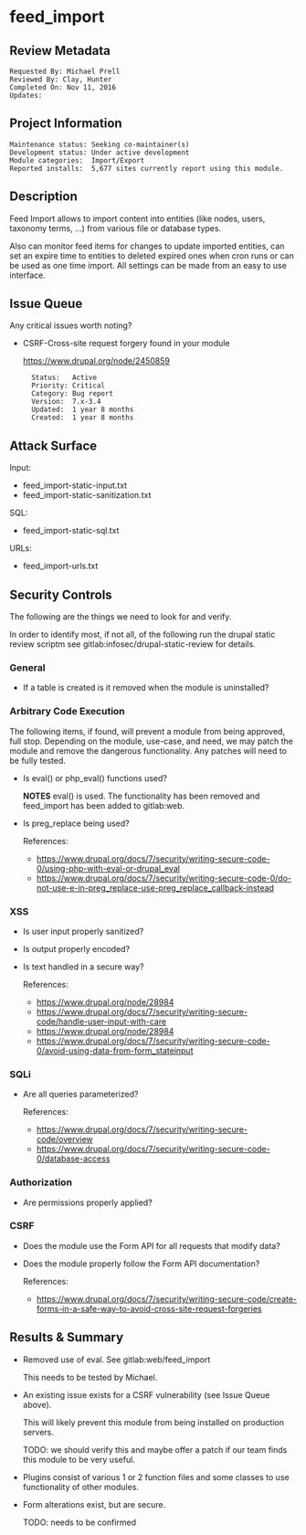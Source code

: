 # feed_import

## Review Metadata

    Requested By: Michael Prell
    Reviewed By: Clay, Hunter
    Completed On: Nov 11, 2016
    Updates:


## Project Information

    Maintenance status: Seeking co-maintainer(s)
    Development status: Under active development
    Module categories:  Import/Export
    Reported installs:  5,677 sites currently report using this module.


## Description

Feed Import allows to import content into entities (like nodes, users, taxonomy
terms, ...) from various file or database types.

Also can monitor feed items for changes to update imported entities,
can set an expire time to entities to deleted expired ones when cron runs
or can be used as one time import.
All settings can be made from an easy to use interface. 


## Issue Queue

Any critical issues worth noting?

- CSRF-Cross-site request forgery found in your module

  https://www.drupal.org/node/2450859

        Status:   Active
        Priority: Critical 
        Category: Bug report 
        Version:  7.x-3.4 
        Updated:  1 year 8 months 
        Created:  1 year 8 months 


## Attack Surface

Input: 
- feed_import-static-input.txt
- feed_import-static-sanitization.txt

SQL:
- feed_import-static-sql.txt

URLs:
- feed_import-urls.txt


## Security Controls

The following are the things we need to look for and verify.

In order to identify most, if not all, of the following run the drupal static
review scriptm see gitlab:infosec/drupal-static-review for details.


### General ###

- If a table is created is it removed when the module is uninstalled?


### Arbitrary Code Execution ###

The following items, if found, will prevent a module from being approved, full
stop. Depending on the module, use-case, and need, we may patch the module and
remove the dangerous functionality. Any patches will need to be fully tested.

- Is eval() or php_eval() functions used?

    **NOTES** eval() is used. The functionality has been removed and feed_import
    has been added to gitlab:web.

- Is preg_replace being used?

    References:
    - https://www.drupal.org/docs/7/security/writing-secure-code-0/using-php-with-eval-or-drupal_eval
    - https://www.drupal.org/docs/7/security/writing-secure-code-0/do-not-use-e-in-preg_replace-use-preg_replace_callback-instead


### XSS ###

- Is user input properly sanitized?
- Is output properly encoded?
- Is text handled in a secure way? 

    References:
    - https://www.drupal.org/node/28984
    - https://www.drupal.org/docs/7/security/writing-secure-code/handle-user-input-with-care
    - https://www.drupal.org/node/28984
    - https://www.drupal.org/docs/7/security/writing-secure-code-0/avoid-using-data-from-form_stateinput


### SQLi ###

- Are all queries parameterized?

    References:
    - https://www.drupal.org/docs/7/security/writing-secure-code/overview
    - https://www.drupal.org/docs/7/security/writing-secure-code-0/database-access

### Authorization ###

- Are permissions properly applied?
 

### CSRF ###

- Does the module use the Form API for all requests that modify data?
- Does the module properly follow the Form API documentation?

    References:
    - https://www.drupal.org/docs/7/security/writing-secure-code/create-forms-in-a-safe-way-to-avoid-cross-site-request-forgeries


## Results & Summary

- Removed use of eval. See gitlab:web/feed_import

    This needs to be tested by Michael.

- An existing issue exists for a CSRF vulnerability (see Issue Queue above).

    This will likely prevent this module from being installed on production
    servers.
    
    TODO: we should verify this and maybe offer a patch if our team finds this
    module to be very useful.
    
- Plugins consist of various 1 or 2 function files and some classes to use
  functionality of other modules.

- Form alterations exist, but are secure.

    TODO: needs to be confirmed

